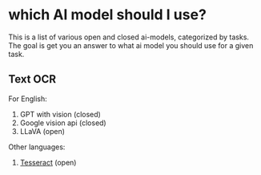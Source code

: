 # which AI model should I use?

This is a list of various open and closed ai-models, categorized by tasks. The goal is get you an answer to what ai model you should use for a given task.

## Text OCR

For English:

1. GPT with vision (closed)
2. Google vision api (closed)
3. LLaVA (open)

Other languages:
1. [Tesseract](https://github.com/tesseract-ocr/tesseract) (open)

